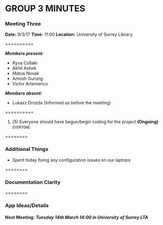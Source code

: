 # GROUP 3 MINUTES
### Meeting Three 

**Date:** 9/3/17
**Time:** 11:00
**Location:** University of Surrey Library

==========

***Members present:***
- Ryva Collaki
- Akhil Ashok
- Matus Novak
- Amosh Gurung
- Victor Artemenco

***Members absent:***
- Lukasz Drozda (Informed us before the meeting)

==========

1. *(5)* Everyone should have begun/begin coding for the project **(Ongoing)** `EVERYONE`

========

### Additional Things

- Spent today fixing any configuration issues on our laptops

========

### Documentation Clarity

========

### App Ideas/Details

#### Next Meeting: *Tuesday 14th March 14:00 in University of Surrey LTA*



















